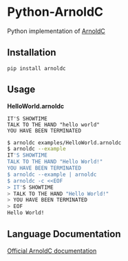 # Python-ArnoldC

Python implementation of [ArnoldC](https://github.com/lhartikk/ArnoldC)


## Installation

`pip install arnoldc`

## Usage

**HelloWorld.arnoldc**

```ArnoldC
IT'S SHOWTIME
TALK TO THE HAND "hello world"
YOU HAVE BEEN TERMINATED
```

```bash
$ arnoldc examples/HelloWorld.arnoldc
$ arnoldc --example
IT'S SHOWTIME
TALK TO THE HAND "Hello World!"
YOU HAVE BEEN TERMINATED
$ arnoldc --example | arnoldc
$ arnoldc -c <<EOF
> IT'S SHOWTIME
> TALK TO THE HAND "Hello World!"
> YOU HAVE BEEN TERMINATED
> EOF
Hello World!
```

## Language Documentation

[Official ArnoldC documentation](https://github.com/lhartikk/ArnoldC/wiki/ArnoldC)
